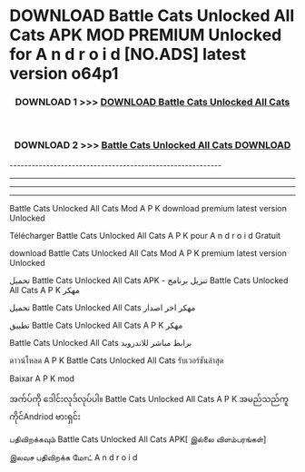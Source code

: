 # DOWNLOAD Battle Cats Unlocked All Cats  APK MOD PREMIUM Unlocked for A n d r o i d [NO.ADS] latest version o64p1 



<div align="center">

<h3>DOWNLOAD 1 >>> <a href="https://getmod2.web.app/?judul=Battle Cats Unlocked All Cats ">DOWNLOAD Battle Cats Unlocked All Cats </a></h3><br>

<h3>DOWNLOAD 2 >>> <a href="https://getmod2.web.app/?judul=Battle Cats Unlocked All Cats ">Battle Cats Unlocked All Cats  DOWNLOAD </a></h3>

</div>
----------------------------------------------------------

----------------------------------------------------------

----------------------------------------------------------

----------------------------------------------------------

Battle Cats Unlocked All Cats  Mod A P K download premium latest version Unlocked

Télécharger Battle Cats Unlocked All Cats  A P K pour A n d r o i d Gratuit

download Battle Cats Unlocked All Cats  Mod A P K premium latest version Unlocked

تحميل Battle Cats Unlocked All Cats  APK - تنزيل برنامج Battle Cats Unlocked All Cats  A P K مهكر

تحميل Battle Cats Unlocked All Cats  مهكر اخر اصدار

تطبيق Battle Cats Unlocked All Cats  A P K مهكر

Battle Cats Unlocked All Cats  برابط مباشر للاندرويد

ดาวน์โหลด A P K Battle Cats Unlocked All Cats  รับเวอร์ชันล่าสุด

Baixar A P K mod

အက်ပ်ကို ဒေါင်းလုဒ်လုပ်ပါ။ Battle Cats Unlocked All Cats  A P K အမည်သည်ကူကိုင်Andriod ဗားရှင်း

பதிவிறக்கவும் Battle Cats Unlocked All Cats  APK[ இல்லை விளம்பரங்கள்] 
 
இலவச பதிவிறக்க மோட் A n d r o i d



